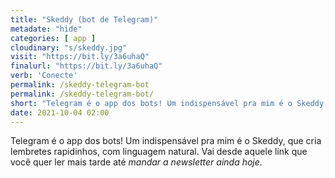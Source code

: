 ```yaml
---
title: "Skeddy (bot de Telegram)"
metadate: "hide"
categories: [ app ]
cloudinary: "s/skeddy.jpg"
visit: "https://bit.ly/3a6uhaQ"
finalurl: "https://bit.ly/3a6uhaQ"
verb: 'Conecte'
permalink: /skeddy-telegram-bot
permalink: /skeddy-telegram-bot/
short: "Telegram é o app dos bots! Um indispensável pra mim é o Skeddy, que cria lembretes rapidinhos, com linguagem natural. Vai desde aquele link que você quer ler mais tarde até _mandar a newsletter ainda hoje_."
date: 2021-10-04 02:00
---
```

Telegram é o app dos bots! Um indispensável pra mim é o Skeddy, que cria lembretes rapidinhos, com linguagem natural. Vai desde aquele link que você quer ler mais tarde até _mandar a newsletter ainda hoje_.